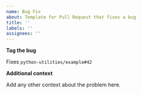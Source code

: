 ```yaml
---
name: Bug Fix
about: Template for Pull Request that fixes a bug
title: ''
labels: ''
assignees: ''
---
```



**Tag the bug**


Fixes `python-utilities/example#42`


**Additional context**


Add any other context about the problem here.
